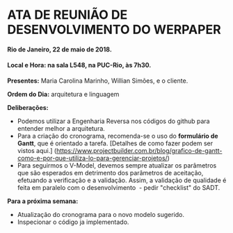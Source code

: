 # ATA DE REUNIÃO DE DESENVOLVIMENTO DO WERPAPER
#### Rio de Janeiro, 22 de maio de 2018.
#### Local e Hora: na sala L548, na PUC-Rio, às 7h30.


**Presentes:** Maria Carolina Marinho, Willian Simões, e o cliente.

**Ordem do Dia:** arquitetura e linguagem

**Deliberações:**

- Podemos utilizar a Engenharia Reversa nos códigos do github para entender melhor a arquitetura.
- Para a criação do cronograma, recomenda-se o uso do **formulário de Gantt**, que é orientado a tarefa. [Detalhes de como fazer podem ser vistos aqui.] (https://www.projectbuilder.com.br/blog/grafico-de-gantt-como-e-por-que-utiliza-lo-para-gerenciar-projetos/)
- Para seguirmos o V-Model, devemos sempre atualizar os parâmetros que são esperados em detrimento dos parâmetros de aceitação, efetuando a verificação e a validação. Assim, a validação de qualidade é feita em paralelo com o desenvolvimento 
  - pedir "checklist" do SADT.

**Para a próxima semana:**

- Atualização do cronograma para o novo modelo sugerido.
- Inspecionar o código ja implementado.




